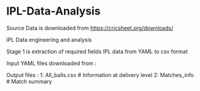 # IPL-Data-Analysis
Source Data is downloaded from https://cricsheet.org/downloads/

IPL Data engineering and analysis 

Stage 1 is extraction of  required fields  IPL data from YAML to csv format

Input YAML files downloaded from : 

Output files : 1:  All_balls.csv # Information at  delivery level
               2:  Matches_info # Match summary 

